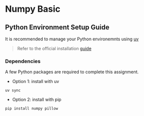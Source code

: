 # Numpy Basic

## Python Environment Setup Guide
It is recommended to manage your Python environemnts using [uv](https://docs.astral.sh/uv/)

> Refer to the official installation [guide](https://docs.astral.sh/uv/getting-started/installation/)

### Dependencies
A few Python packages are required to complete this assignment.
- Option 1: install with uv
```console
uv sync
```

- Option 2: install with pip
```console
pip install numpy pillow
```
